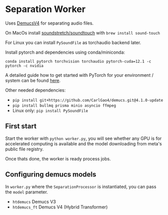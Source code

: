 # Separation Worker

Uses [DemucsV4](https://github.com/facebookresearch/demucs) for separating audio files.

On MacOs install [soundstretch/soundtouch](https://www.surina.net/soundtouch/soundstretch.html) with `brew install sound-touch`

For Linux you can install `PySoundFile` as torchaudio backend later.

Install pytorch and dependencies using conda/miniconda:

`conda install pytorch torchvision torchaudio pytorch-cuda=12.1 -c pytorch -c nvidia`

A detailed guide how to get started with PyTorch for your environment / system can be found [here](https://pytorch.org/get-started/locally/).

Other needed dependencies:

- `pip install git+https://github.com/CarlGao4/demucs.git@4.1.0-update`
- `pip install bullmq prisma minio asyncio ffmpeg`
- Linux only: `pip install PySoundFile`

## First start

Start the worker with `python worker.py`, you will see whether any GPU is for accelerated computing is available and the model downloading from meta's public file registry.

Once thats done, the worker is ready process jobs.

## Configuring demucs models

In `worker.py` where the `SeparationProcessor` is instantiated, you can pass the `model` parameter.

- `htdemucs` Demucs V3
- `htdemucs_ft` Demucs V4 (Hybrid Transformer)
